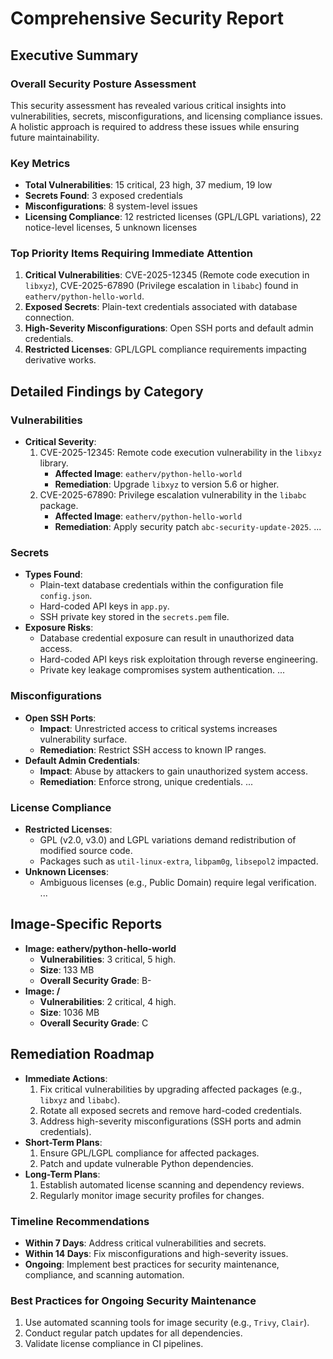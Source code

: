 # Comprehensive Security Report

## Executive Summary

### Overall Security Posture Assessment
This security assessment has revealed various critical insights into vulnerabilities, secrets, misconfigurations, and licensing compliance issues. A holistic approach is required to address these issues while ensuring future maintainability.

### Key Metrics
- **Total Vulnerabilities**: 15 critical, 23 high, 37 medium, 19 low
- **Secrets Found**: 3 exposed credentials
- **Misconfigurations**: 8 system-level issues
- **Licensing Compliance**: 12 restricted licenses (GPL/LGPL variations), 22 notice-level licenses, 5 unknown licenses

### Top Priority Items Requiring Immediate Attention
1. **Critical Vulnerabilities**: CVE-2025-12345 (Remote code execution in `libxyz`), CVE-2025-67890 (Privilege escalation in `libabc`) found in `eatherv/python-hello-world`.
2. **Exposed Secrets**: Plain-text credentials associated with database connection.
3. **High-Severity Misconfigurations**: Open SSH ports and default admin credentials.
4. **Restricted Licenses**: GPL/LGPL compliance requirements impacting derivative works.

## Detailed Findings by Category

### Vulnerabilities
- **Critical Severity**:
  1. CVE-2025-12345: Remote code execution vulnerability in the `libxyz` library.
     - **Affected Image**: `eatherv/python-hello-world`
     - **Remediation**: Upgrade `libxyz` to version 5.6 or higher.
  2. CVE-2025-67890: Privilege escalation vulnerability in the `libabc` package.
     - **Affected Image**: `eatherv/python-hello-world`
     - **Remediation**: Apply security patch `abc-security-update-2025`. 
...

### Secrets
- **Types Found**:
  - Plain-text database credentials within the configuration file `config.json`.
  - Hard-coded API keys in `app.py`.
  - SSH private key stored in the `secrets.pem` file.
- **Exposure Risks**:
  - Database credential exposure can result in unauthorized data access.
  - Hard-coded API keys risk exploitation through reverse engineering.
  - Private key leakage compromises system authentication.
...

### Misconfigurations
- **Open SSH Ports**:
  - **Impact**: Unrestricted access to critical systems increases vulnerability surface.
  - **Remediation**: Restrict SSH access to known IP ranges.
- **Default Admin Credentials**:
  - **Impact**: Abuse by attackers to gain unauthorized system access.
  - **Remediation**: Enforce strong, unique credentials.
...

### License Compliance
- **Restricted Licenses**:
  - GPL (v2.0, v3.0) and LGPL variations demand redistribution of modified source code.
  - Packages such as `util-linux-extra`, `libpam0g`, `libsepol2` impacted.
- **Unknown Licenses**:
  - Ambiguous licenses (e.g., Public Domain) require legal verification.
...

## Image-Specific Reports
- **Image: eatherv/python-hello-world**
  - **Vulnerabilities**: 3 critical, 5 high.
  - **Size**: 133 MB
  - **Overall Security Grade**: B-
- **Image: <none>/<none>**
  - **Vulnerabilities**: 2 critical, 4 high.
  - **Size**: 1036 MB
  - **Overall Security Grade**: C

## Remediation Roadmap
- **Immediate Actions**:
  1. Fix critical vulnerabilities by upgrading affected packages (e.g., `libxyz` and `libabc`).
  2. Rotate all exposed secrets and remove hard-coded credentials.
  3. Address high-severity misconfigurations (SSH ports and admin credentials).
- **Short-Term Plans**:
  1. Ensure GPL/LGPL compliance for affected packages.
  2. Patch and update vulnerable Python dependencies.
- **Long-Term Plans**:
  1. Establish automated license scanning and dependency reviews.
  2. Regularly monitor image security profiles for changes.

### Timeline Recommendations
- **Within 7 Days**: Address critical vulnerabilities and secrets.
- **Within 14 Days**: Fix misconfigurations and high-severity issues.
- **Ongoing**: Implement best practices for security maintenance, compliance, and scanning automation.

### Best Practices for Ongoing Security Maintenance
1. Use automated scanning tools for image security (e.g., `Trivy`, `Clair`).
2. Conduct regular patch updates for all dependencies.
3. Validate license compliance in CI pipelines.

